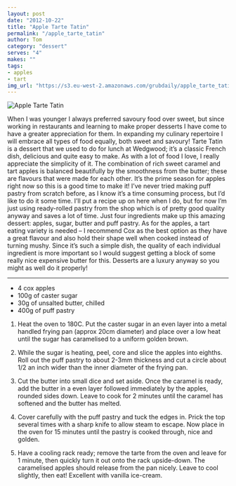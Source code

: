 ```yaml
---
layout: post
date: "2012-10-22"
title: "Apple Tarte Tatin"
permalink: "/apple_tarte_tatin"
author: Tom
category: "dessert"
serves: "4"
makes: ""
tags:
- apples
- tart
img_url: "https://s3.eu-west-2.amazonaws.com/grubdaily/apple_tarte_tatin.jpg"
---
```

<img src="https://s3.eu-west-2.amazonaws.com/grubdaily/apple_tarte_tatin.jpg" alt="Apple Tarte Tatin" />

When I was younger I always preferred savoury food over sweet, but since working in restaurants and learning to make proper desserts I have come to have a greater appreciation for them. In expanding my culinary repertoire I will embrace all types of food equally, both sweet and savoury! Tarte Tatin is a dessert that we used to do for lunch at Wedgwood; it’s a classic French dish, delicious and quite easy to make. As with a lot of food I love, I really appreciate the simplicity of it. The combination of rich sweet caramel and tart apples is balanced beautifully by the smoothness from the butter; these are flavours that were made for each other. It’s the prime season for apples right now so this is a good time to make it! I’ve never tried making puff pastry from scratch before, as I know it’s a time consuming process, but I’d like to do it some time. I’ll put a recipe up on here when I do, but for now I’m just using ready-rolled pastry from the shop which is of pretty good quality anyway and saves a lot of time. Just four ingredients make up this amazing dessert: apples, sugar, butter and puff pastry. As for the apples, a tart eating variety is needed – I recommend Cox as the best option as they have a great flavour and also hold their shape well when cooked instead of turning mushy. Since it’s such a simple dish, the quality of each individual ingredient is more important so I would suggest getting a block of some really nice expensive butter for this. Desserts are a luxury anyway so you might as well do it properly!

---
* 4 cox apples
* 100g of caster sugar
* 30g of unsalted butter, chilled
* 400g of puff pastry

1. Heat the oven to 180C. Put the caster sugar in an even layer into a metal handled frying pan (approx 20cm diameter) and place over a low heat until the sugar has caramelised to a uniform golden brown.

2. While the sugar is heating, peel, core and slice the apples into eighths. Roll out the puff pastry to about 2-3mm thickness and cut a circle about 1/2 an inch wider than the inner diameter of the frying pan.

3. Cut the butter into small dice and set aside. Once the caramel is ready, add the butter in a even layer followed immediately by the apples, rounded sides down. Leave to cook for 2 minutes until the caramel has softened and the butter has melted.

4. Cover carefully with the puff pastry and tuck the edges in. Prick the top several times with a sharp knife to allow steam to escape. Now place in the oven for 15 minutes until the pastry is cooked through, nice and golden.

5. Have a cooling rack ready; remove the tarte from the oven and leave for 1 minute, then quickly turn it out onto the rack upside-down. The caramelised apples should release from the pan nicely. Leave to cool slightly, then eat! Excellent with vanilla ice-cream.

